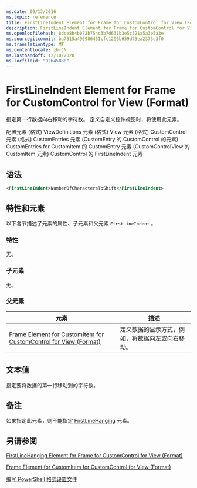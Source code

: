 ```yaml
---
ms.date: 09/13/2016
ms.topic: reference
title: FirstLineIndent Element for Frame for CustomControl for View (Format)
description: FirstLineIndent Element for Frame for CustomControl for View (Format)
ms.openlocfilehash: 8dce8b4b072b754c3b7d631b3e5c321a5a3e5a3e
ms.sourcegitcommit: ba7315a496986451cfc1296b659d73ea2373d3f0
ms.translationtype: MT
ms.contentlocale: zh-CN
ms.lasthandoff: 12/10/2020
ms.locfileid: "92645888"
---
```

# <a name="firstlineindent-element-for-frame-for-customcontrol-for-view-format"></a>FirstLineIndent Element for Frame for CustomControl for View (Format)

指定第一行数据向右移动的字符数。 定义自定义控件视图时，将使用此元素。

配置元素 (格式) ViewDefinitions 元素 (格式) View 元素 (格式) CustomControl 元素 (格式) CustomEntries 元素 (CustomEntry 的 CustomControl 的元素) CustomEntries for CustomItem 的 CustomEntry 元素 (CustomControlView 的 CustomItem 元素) CustomControl 的 FirstLineIndent 元素

## <a name="syntax"></a>语法

```xml
<FirstLineIndent>NumberOfCharactersToShift</FirstLineIndent>
```

## <a name="attributes-and-elements"></a>特性和元素

以下各节描述了元素的属性、子元素和父元素 `FirstLineIndent` 。

### <a name="attributes"></a>特性

无。

### <a name="child-elements"></a>子元素

无。

### <a name="parent-elements"></a>父元素

|元素|描述|
|-------------|-----------------|
|[Frame Element for CustomItem for CustomControl for View (Format)](./frame-element-for-customitem-for-customcontrol-for-view-format.md)|定义数据的显示方式，例如，将数据向左或向右移动。|

## <a name="text-value"></a>文本值

指定要将数据的第一行移动到的字符数。

## <a name="remarks"></a>备注

如果指定此元素，则不能指定 [FirstLineHanging](./firstlinehanging-element-for-frame-for-customcontrol-for-view-format.md) 元素。

## <a name="see-also"></a>另请参阅

[FirstLineHanging Element for Frame for CustomControl for View (Format)](./firstlinehanging-element-for-frame-for-customcontrol-for-view-format.md)

[Frame Element for CustomItem for CustomControl for View (Format)](./frame-element-for-customitem-for-customcontrol-for-view-format.md)

[编写 PowerShell 格式设置文件](./writing-a-powershell-formatting-file.md)

